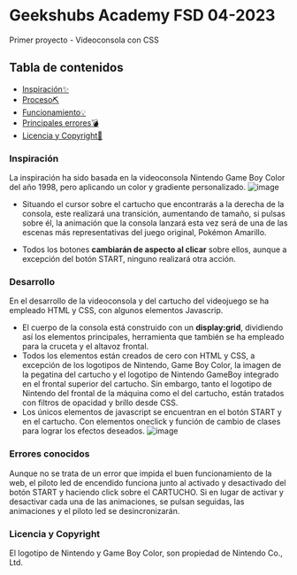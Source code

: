 # Geekshubs Academy FSD 04-2023
Primer proyecto - Videoconsola con CSS

## Tabla de contenidos

- [Inspiración:sparkles:](#cómo-funciona)
- [Proceso⛏️](#desarrollo)
- [Funcionamiento:bulb:](#desarrollo)
- [Principales errores:bomb:](#errores-conocidos)
- [Licencia y Copyright📃](#licencia-y-copyright)

### Inspiración

La inspiración ha sido basada en la videoconsola Nintendo Game Boy Color del año 1998, pero aplicando un color y gradiente personalizado.
![image](https://i.ibb.co/FhpHg19/game-Boy-Insp.png)

<!-- ### Cómo funciona

Esta réplica de la videoconsola portátil Nintendo Game Boy Color puede ejecutarse desde el navegador web y es capaz de realizar varias acciones:
- Pulsando el botón **START**, la consola lanza en su pantalla una animación del arranque original de la consola, además de iluminar el piloto **led** que encontramos junto al símbolo **POWER**. -->


- Situando el cursor sobre el cartucho que encontrarás a la derecha de la consola, este realizará una transición, aumentando de tamaño, si pulsas sobre él, la animación que la consola lanzará esta vez será de una de las escenas más representativas del juego original, Pokémon Amarillo.


- Todos los botones **cambiarán de aspecto al clicar** sobre ellos, aunque a excepción del botón START, ninguno realizará otra acción.

### Desarrollo

En el desarrollo de la videoconsola y del cartucho del videojuego se ha empleado HTML y CSS, con algunos elementos Javascrip.
- El cuerpo de la consola está construido con un **display:grid**, dividiendo así los elementos principales, herramienta que también se ha empleado para la cruceta y el altavoz frontal.
- Todos los elementos están creados de cero con HTML y CSS, a excepción de los logotipos de Nintendo, Game Boy Color, la imagen de la pegatina del cartucho y el logotipo de Nintendo GameBoy integrado en el frontal superior del cartucho. Sin embargo, tanto el logotipo de Nintendo del frontal de la máquina como el del cartucho, están tratados con filtros de opacidad y brillo desde CSS.
- Los únicos elementos de javascript se encuentran en el botón START y en el cartucho. Con elementos oneclick y función de cambio de clases para lograr los efectos deseados.
![image](https://user-images.githubusercontent.com/122631261/213939728-91b64e91-5dc0-4ead-9623-39a0b0a86bc8.png)

### Errores conocidos

Aunque no se trata de un error que impida el buen funcionamiento de la web, el piloto led de encendido funciona junto al activado y desactivado del botón START y haciendo click sobre el CARTUCHO. Si en lugar de activar y desactivar cada una de las animaciones, se pulsan seguidas, las animaciones y el piloto led se desincronizarán.

### Licencia y Copyright

El logotipo de Nintendo y Game Boy Color, son propiedad de Nintendo Co., Ltd. 